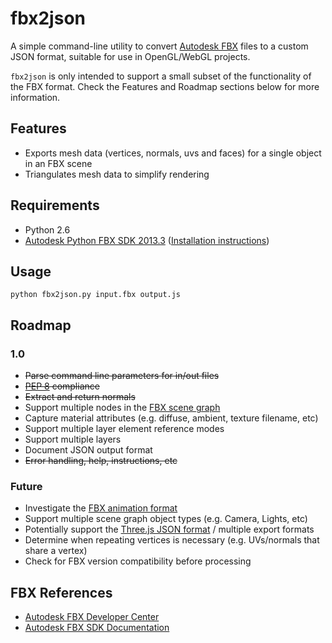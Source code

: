 # fbx2json 

A simple command-line utility to convert [Autodesk FBX](http://www.autodesk.com/developfbx) files to a custom JSON format, suitable for use in OpenGL/WebGL projects.

`fbx2json` is only intended to support a small subset of the functionality of the FBX format. Check the Features and Roadmap sections below for more information.

## Features

* Exports mesh data (vertices, normals, uvs and faces) for a single object in an FBX scene
* Triangulates mesh data to simplify rendering

## Requirements

* Python 2.6
* [Autodesk Python FBX SDK 2013.3](http://usa.autodesk.com/adsk/servlet/pc/item?siteID=123112&id=10775847) ([Installation instructions](http://docs.autodesk.com/FBX/2013/ENU/FBX-SDK-Documentation/index.html?url=files/GUID-2F3A42FA-4C19-42F2-BC4F-B9EC64EA16AA.htm,topicNumber=d30e11018))

## Usage

```
python fbx2json.py input.fbx output.js
```

## Roadmap

### 1.0

* ~~Parse command line parameters for in/out files~~
* ~~[PEP 8](http://www.python.org/dev/peps/pep-0008/) compliance~~
* ~~Extract and return normals~~
* Support multiple nodes in the [FBX scene graph](http://docs.autodesk.com/FBX/2013/ENU/FBX-SDK-Documentation/files/GUID-F194000D-5AD4-49C1-86CC-5DAC2CE64E97.htm)
* Capture material attributes (e.g. diffuse, ambient, texture filename, etc)
* Support multiple layer element reference modes
* Support multiple layers
* Document JSON output format
* ~~Error handling, help, instructions, etc~~

### Future

* Investigate the [FBX animation format](http://docs.autodesk.com/FBX/2013/ENU/FBX-SDK-Documentation/index.html?url=files/GUID-B3311B8D-5390-4C63-AB9F-662AC7D5C6CC.htm,topicNumber=d30e9650)
* Support multiple scene graph object types (e.g. Camera, Lights, etc)
* Potentially support the [Three.js JSON format](https://github.com/mrdoob/three.js/wiki/JSON-Model-format-3.1) / multiple export formats
* Determine when repeating vertices is necessary (e.g. UVs/normals that share a vertex)
* Check for FBX version compatibility before processing

## FBX References

* [Autodesk FBX Developer Center](http://www.autodesk.com/developfbx)
* [Autodesk FBX SDK Documentation](http://www.autodesk.com/fbx-sdkdoc-2013-enu)